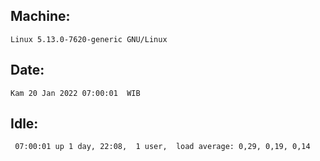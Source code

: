 ## Machine:
```
Linux 5.13.0-7620-generic GNU/Linux
```
## Date:
```
Kam 20 Jan 2022 07:00:01  WIB
```
## Idle:
```
 07:00:01 up 1 day, 22:08,  1 user,  load average: 0,29, 0,19, 0,14
```
